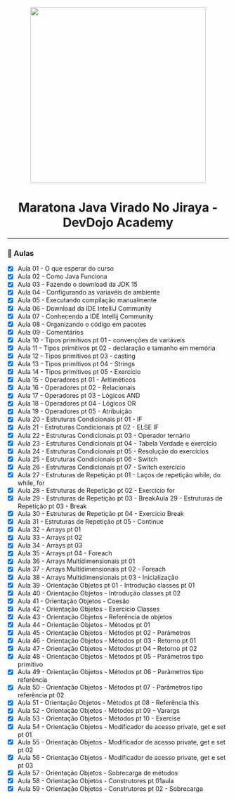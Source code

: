 <div align="center">
    <img src="https://devdojo.academy/images/LOGO_WHITE.svg" width="400">
    <h1>Maratona Java Virado No Jiraya - DevDojo Academy</h1>
    <hr>
</div>

### :memo: Aulas
- [x] Aula 01 - O que esperar do curso
- [x] Aula 02 - Como Java Funciona
- [x] Aula 03 - Fazendo o download da JDK 15
- [x] Aula 04 - Configurando as variavéis de ambiente
- [x] Aula 05 - Executando compilação manualmente
- [x] Aula 06 - Download da IDE IntelliJ Community
- [x] Aula 07 - Conhecendo a IDE Intellij Community
- [x] Aula 08 - Organizando o código em pacotes
- [x] Aula 09 - Comentários
- [x] Aula 10 - Tipos primitivos pt 01 - convenções de variáveis
- [x] Aula 11 - Tipos primitivos pt 02 - declaração e tamanho em memória
- [x] Aula 12 - Tipos primitivos pt 03 - casting
- [x] Aula 13 - Tipos primitivos pt 04 - Strings
- [x] Aula 14 - Tipos primitivos pt 05 - Exercício
- [x] Aula 15 - Operadores pt 01 - Aritiméticos
- [x] Aula 16 - Operadores pt 02 - Relacionais
- [x] Aula 17 - Operadores pt 03 - Lógicos AND
- [x] Aula 18 - Operadores pt 04 - Lógicos OR
- [x] Aula 19 - Operadores pt 05 - Atribuição
- [x] Aula 20 - Estruturas Condicionais pt 01 - IF
- [x] Aula 21 - Estruturas Condicionais pt 02 - ELSE IF
- [x] Aula 22 - Estruturas Condicionais pt 03 - Operador ternário
- [x] Aula 23 - Estruturas Condicionais pt 04 - Tabela Verdade e exercício
- [x] Aula 24 - Estruturas Condicionais pt 05 - Resolução do exercícios
- [x] Aula 25 - Estruturas Condicionais pt 06 - Switch
- [x] Aula 26 - Estruturas Condicionais pt 07 - Switch exercício
- [x] Aula 27 - Estruturas de Repetição pt 01 - Laços de repetição while, do while, for
- [x] Aula 28 - Estruturas de Repetição pt 02 - Exercício for
- [x] Aula 29 - Estruturas de Repetição pt 03 - BreakAula 29 - Estruturas de Repetição pt 03 - Break
- [x] Aula 30 - Estruturas de Repetição pt 04 - Exercício Break
- [x] Aula 31 - Estruturas de Repetição pt 05 - Continue
- [x] Aula 32 - Arrays pt 01
- [x] Aula 33 - Arrays pt 02
- [x] Aula 34 - Arrays pt 03
- [x] Aula 35 - Arrays pt 04 - Foreach
- [x] Aula 36 - Arrays Multidimensionais pt 01
- [x] Aula 37 - Arrays Multidimensionais pt 02 - Foreach
- [x] Aula 38 - Arrays Multidimensionais pt 03 - Inicialização
- [x] Aula 39 - Orientação Objetos pt 01 - Introdução classes pt 01
- [x] Aula 40 - Orientação Objetos - Introdução classes pt 02
- [x] Aula 41 - Orientação Objetos - Coesão
- [x] Aula 42 -  Orientação Objetos - Exercício Classes
- [x] Aula 43 - Orientação Objetos - Referência de objetos
- [x] Aula 44 - Orientação Objetos - Métodos pt 01
- [x] Aula 45 - Orientação Objetos - Métodos pt 02 - Parâmetros
- [x] Aula 46 - Orientação Objetos - Métodos pt 03 - Retorno pt 01
- [x] Aula 47 - Orientação Objetos - Métodos pt 04 - Retorno pt 02
- [x] Aula 48 - Orientação Objetos - Métodos pt 05 - Parâmetros tipo primitivo
- [x] Aula 49 - Orientação Objetos - Métodos pt 06 - Parâmetros tipo referência
- [x] Aula 50 - Orientação Objetos - Métodos pt 07 - Parâmetros tipo referência pt 02
- [x] Aula 51 - Orientação Objetos - Métodos pt 08 - Referência this
- [x] Aula 52 - Orientação Objetos - Métodos pt 09 - Varargs
- [x] Aula 53 - Orientação Objetos - Métodos pt 10 - Exercise
- [x] Aula 54 - Orientação Objetos - Modificador de acesso private, get e set pt 01
- [x] Aula 55 - Orientação Objetos - Modificador de acesso private, get e set pt 02
- [x] Aula 56 - Orientação Objetos - Modificador de acesso private, get e set pt 03
- [x] Aula 57 - Orientação Objetos - Sobrecarga de métodos
- [x] Aula 58 - Orientação Objetos - Construtores pt 01aula 
- [x] Aula 59 - Orientação Objetos - Construtores pt 02 - Sobrecarga
